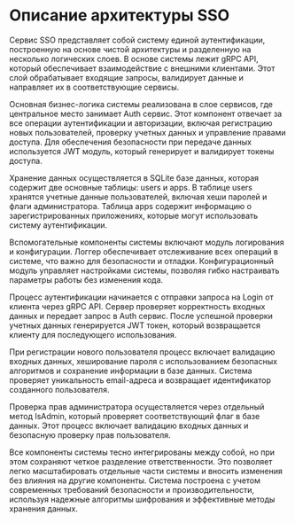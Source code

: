 # Описание архитектуры SSO

Сервис SSO представляет собой систему единой аутентификации, построенную на основе чистой архитектуры и разделенную на несколько логических слоев. В основе системы лежит gRPC API, который обеспечивает взаимодействие с внешними клиентами. Этот слой обрабатывает входящие запросы, валидирует данные и направляет их в соответствующие сервисы.

Основная бизнес-логика системы реализована в слое сервисов, где центральное место занимает Auth сервис. Этот компонент отвечает за все операции аутентификации и авторизации, включая регистрацию новых пользователей, проверку учетных данных и управление правами доступа. Для обеспечения безопасности при передаче данных используется JWT модуль, который генерирует и валидирует токены доступа.

Хранение данных осуществляется в SQLite базе данных, которая содержит две основные таблицы: users и apps. В таблице users хранятся учетные данные пользователей, включая хеши паролей и флаги администратора. Таблица apps содержит информацию о зарегистрированных приложениях, которые могут использовать систему аутентификации.

Вспомогательные компоненты системы включают модуль логирования и конфигурации. Логгер обеспечивает отслеживание всех операций в системе, что важно для безопасности и отладки. Конфигурационный модуль управляет настройками системы, позволяя гибко настраивать параметры работы без изменения кода.

Процесс аутентификации начинается с отправки запроса на Login от клиента через gRPC API. Сервер проверяет корректность входных данных и передает запрос в Auth сервис. После успешной проверки учетных данных генерируется JWT токен, который возвращается клиенту для последующего использования.

При регистрации нового пользователя процесс включает валидацию входных данных, хеширование пароля с использованием безопасных алгоритмов и сохранение информации в базе данных. Система проверяет уникальность email-адреса и возвращает идентификатор созданного пользователя.

Проверка прав администратора осуществляется через отдельный метод IsAdmin, который проверяет соответствующий флаг в базе данных. Этот процесс включает валидацию входных данных и безопасную проверку прав пользователя.

Все компоненты системы тесно интегрированы между собой, но при этом сохраняют четкое разделение ответственности. Это позволяет легко масштабировать отдельные части системы и вносить изменения без влияния на другие компоненты. Система построена с учетом современных требований безопасности и производительности, используя надежные алгоритмы шифрования и эффективные методы хранения данных. 